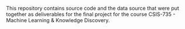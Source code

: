 This repository contains source code and the data source that were put together as deliverables for the final project for the course CSIS-735 - Machine Learning & Knowledge Discovery.

